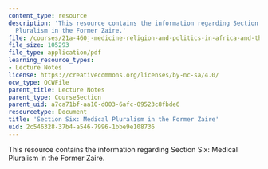 ```yaml
---
content_type: resource
description: 'This resource contains the information regarding Section Six: Medical
  Pluralism in the Former Zaire.'
file: /courses/21a-460j-medicine-religion-and-politics-in-africa-and-the-african-diaspora-spring-2005/2c54632837b4a54679961bbe9e108736_MIT21A_460JS05_4_5_05_460j.pdf
file_size: 105293
file_type: application/pdf
learning_resource_types:
- Lecture Notes
license: https://creativecommons.org/licenses/by-nc-sa/4.0/
ocw_type: OCWFile
parent_title: Lecture Notes
parent_type: CourseSection
parent_uid: a7ca71bf-aa10-d003-6afc-09523c8fbde6
resourcetype: Document
title: 'Section Six: Medical Pluralism in the Former Zaire'
uid: 2c546328-37b4-a546-7996-1bbe9e108736
---
```

This resource contains the information regarding Section Six: Medical Pluralism in the Former Zaire.